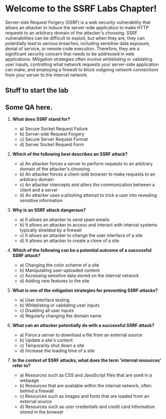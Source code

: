 # Welcome to the SSRF Labs Chapter!

Server-side Request Forgery (SSRF) is a web security vulnerability that allows an attacker to induce the server-side application to make HTTP requests to an arbitrary domain of the attacker's choosing.
SSRF vulnerabilities can be difficult to exploit, but when they are, they can potentially lead to serious breaches, including sensitive data exposure, denial of service, or remote code execution. Therefore, they are a significant security concern that needs to be addressed in web applications. Mitigation strategies often involve whitelisting or validating user inputs, controlling what network requests your server-side application can make, and employing a firewall to block outgoing network connections from your server to the internal network.

## Stuff to start the lab

<insert SSRF lab>

## Some QA here.

1. **What does SSRF stand for?**
   - a) Secure Socket Request Failure
   - b) Server-side Request Forgery
   - c) Secure Server Request Format
   - d) Server Socket Request Form

2. **Which of the following best describes an SSRF attack?**
   - a) An attacker forces a server to perform requests to an arbitrary domain of the attacker's choosing
   - b) An attacker forces a client-side browser to make requests to an arbitrary domain
   - c) An attacker intercepts and alters the communication between a client and a server
   - d) An attacker uses a phishing attempt to trick a user into revealing sensitive information

3. **Why is an SSRF attack dangerous?**
   - a) It allows an attacker to send spam emails
   - b) It allows an attacker to access and interact with internal systems typically shielded by a firewall
   - c) It allows an attacker to change the user interface of a site
   - d) It allows an attacker to create a clone of a site

4. **Which of the following can be a potential outcome of a successful SSRF attack?**
   - a) Changing the color scheme of a site
   - b) Manipulating user-uploaded content
   - c) Accessing sensitive data stored on the internal network
   - d) Adding new features to the site

5. **What is one of the mitigation strategies for preventing SSRF attacks?**
   - a) User interface testing
   - b) Whitelisting or validating user inputs
   - c) Disabling all user inputs
   - d) Regularly changing the domain name

6. **What can an attacker potentially do with a successful SSRF attack?**
   - a) Force a server to download a file from an external source
   - b) Update a site's content
   - c) Temporarily shut down a site
   - d) Increase the loading time of a site

7. **In the context of SSRF attacks, what does the term 'internal resources' refer to?**
   - a) Resources such as CSS and JavaScript files that are used in a webpage
   - b) Resources that are available within the internal network, often behind a firewall
   - c) Resources such as images and fonts that are loaded from an external source
   - d) Resources such as user credentials and credit card information stored in the browser
